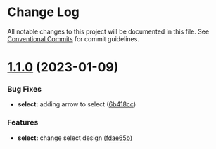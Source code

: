 # Change Log

All notable changes to this project will be documented in this file.
See [Conventional Commits](https://conventionalcommits.org) for commit guidelines.

# [1.1.0](https://github.com/VitauMX/vita-ui/compare/@vitau/select@1.0.1...@vitau/select@1.1.0) (2023-01-09)


### Bug Fixes

* **select:** adding arrow to select ([6b418cc](https://github.com/VitauMX/vita-ui/commit/6b418cc9972e2877779a16ce8d0470f85b3e69be))


### Features

* **select:** change select design ([fdae65b](https://github.com/VitauMX/vita-ui/commit/fdae65b9535ba2dc6da4e08879475a023979a44b))
